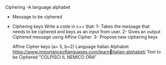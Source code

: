 Ciphering -A language alphabet 
- Message to be 
ciphered
- Ciphering keys
Write a code in c++ that:
1- Takes the message that needs to be 
ciphered and keys as an input from 
user.
2- Gives an output Ciphered message 
using Affine Cipher.
3- Propose new ciphering keys
  
   Affine Cipher keys (a= 5, b=2)
Language
Italian Alphabet 
https://www.importanceoflanguages.com/learnitalian-alphabet/
Text to be Ciphered "COLPISCI IL NEMICO ORA"

